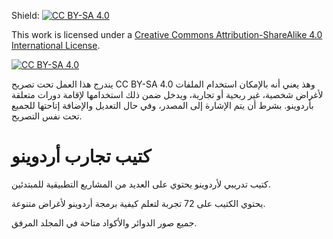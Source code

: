 Shield: [![CC BY-SA 4.0][cc-by-sa-shield]][cc-by-sa]

This work is licensed under a
[Creative Commons Attribution-ShareAlike 4.0 International License][cc-by-sa].

[![CC BY-SA 4.0][cc-by-sa-image]][cc-by-sa]

[cc-by-sa]: http://creativecommons.org/licenses/by-sa/4.0/
[cc-by-sa-image]: https://licensebuttons.net/l/by-sa/4.0/88x31.png
[cc-by-sa-shield]: https://img.shields.io/badge/License-CC%20BY--SA%204.0-lightgrey.svg

يندرج هذا العمل تحت تصريح CC BY-SA 4.0
وهذ يعني أنه بالإمكان استخدام الملفات لأغراض شخصية، غير ربحية أو تجارية، ويدخل ضمن ذلك استخدامها لإقامة دورات متعلقة بأردوينو. بشرط أن يتم الإشارة إلى المصدر، وفي حال التعديل والإضافة إتاحتها للجميع تحت نفس التصريح.


# كتيب تجارب أردوينو
كتيب تدريبي لأردوينو يحتوي على العديد من المشاريع التطبيقية للمبتدئين.

يحتوي الكتيب على 72 تجربة لتعلم كيفية برمجة أردوينو لأغراض متنوعة.

جميع صور الدوائر والأكواد متاحة في المجلد المرفق.

